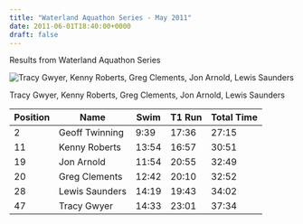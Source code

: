 ```yaml
---
title: "Waterland Aquathon Series - May 2011"
date: 2011-06-01T18:40:00+0000
draft: false
---
```

Results from Waterland Aquathon Series

![Tracy Gwyer, Kenny Roberts, Greg Clements, Jon Arnold, Lewis Saunders](/images/2015/01/image0014.jpg)

Tracy Gwyer, Kenny Roberts, Greg Clements, Jon Arnold, Lewis Saunders

| Position | Name | Swim | T1 Run | Total Time |
|---|---|---|---|---|
|2|Geoff Twinning|9:39|17:36|27:15|
|11|Kenny Roberts|13:54|16:57|30:51|
|19|Jon Arnold|11:54|20:55|32:49|
|20|Greg Clements|12:42|20:10|32:52|
|28|Lewis Saunders|14:19|19:43|34:02|
|47|Tracy Gwyer|14:33|23:01|37:34|







